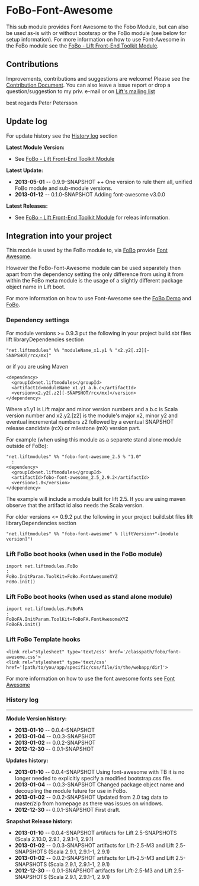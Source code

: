 FoBo-Font-Awesome
=================

This sub module provides Font Awesome to the Fobo Module, but can also be used as-is with or without bootsrap or the FoBo module (see below for setup information).
For more information on how to use Font-Awesome in the FoBo module see the [FoBo - Lift Front-End Toolkit Module](https://github.com/karma4u101/FoBo).

Contributions
------
Improvements, contributions and suggestions are welcome! Please see the [Contribution Document](https://github.com/karma4u101/FoBo/blob/master/CONTRIBUTING.md). You can also leave a issue report or drop a question/suggestion to my priv. e-mail or on [Lift's mailing list](http://groups.google.com/group/liftweb/) 

best regards 
Peter Petersson 

Update log
----------

For update history see the [History log](https://github.com/karma4u101/FoBo/tree/master/Font-Awesome#history-log) section

**Latest Module Version:**
- See [FoBo - Lift Front-End Toolkit Module](https://github.com/karma4u101/FoBo)  

**Latest Update:**
- **2013-05-01** -- 0.9.9-SNAPSHOT ++ One version to rule them all, unified FoBo module and sub-module versions.
- **2013-01-12** -- 0.1.0-SNAPSHOT Adding font-awesome v3.0.0

**Latest Releases:**
- See [FoBo - Lift Front-End Toolkit Module](https://github.com/karma4u101/FoBo) for releas information.


Integration into your project 
-------------------------------

This module is used by the FoBo module to, via [FoBo](https://github.com/karma4u101/FoBo/blob/master/README.md) provide [Font Awesome](http://fortawesome.github.com/Font-Awesome/). 

However the FoBo-Font-Awesome module can be used separately then apart from the dependency setting the only difference from using it from within the FoBo meta module is the usage of a slightly different package object name in Lift boot. 

For more information on how to use Font-Awesome see the [FoBo Demo](http://www.media4u101.se/fobo-lift-template-demo/libo) and [FoBo](https://github.com/karma4u101/FoBo/blob/master/README.md).  


### Dependency settings

For module versions >= 0.9.3 put the following in your project build.sbt files lift libraryDependencies section 

    "net.liftmodules" %% "moduleName_x1.y1 % "x2.y2[.z2][-SNAPSHOT/rcx/mx]"

or if you are using Maven

    <dependency>
      <groupId>net.liftmodules</groupId>
      <artifactId>moduleName_x1.y1_a.b.c</artifactId>
      <version>x2.y2[.z2][-SNAPSHOT/rcx/mx]</version>
    </dependency>

Where x1.y1 is Lift major and minor version numbers and a.b.c is Scala
version number and x2.y2.[z2] is the module's major x2, minor y2 and
eventual incremental numbers z2 followed by a eventual SNAPSHOT 
release candidate (rcX) or milestone (mX) version part.

For example (when using this module as a separete stand alone module outside of FoBo):

    "net.liftmodules" %% "fobo-font-awesome_2.5 % "1.0"
      :
    <dependency>
      <groupId>net.liftmodules</groupId>
      <artifactId>fobo-font-awesome_2.5_2.9.2</artifactId>
      <version>1.0</version>
    </dependency>

The example will include a module built for lift 2.5. If you are using maven observe that the artifact id also needs the Scala version.


For older versions <= 0.9.2 put the following in your project build.sbt files lift libraryDependencies section 

    "net.liftmodules" %% "fobo-font-awesome" % (liftVersion+"-[module version]") 

### Lift FoBo boot hooks (when used in the FoBo module)

    import net.liftmodules.FoBo 
    :
    FoBo.InitParam.ToolKit=FoBo.FontAwesomeXYZ 
    FoBo.init()

### Lift FoBo boot hooks (when used as stand alone module)

    import net.liftmodules.FoBoFA 
    :
    FoBoFA.InitParam.ToolKit=FoBoFA.FontAwesomeXYZ 
    FoBoFA.init()

### Lift FoBo Template hooks

    <link rel="stylesheet" type='text/css' href='/classpath/fobo/font-awesome.css'> 
    <link rel="stylesheet" type='text/css' href='[path/to/you/app/specific/css/file/in/the/webapp/dir]'>

For more information on how to use the font awesome fonts see [Font Awesome](http://fortawesome.github.com/Font-Awesome/)


### History log
----------------

**Module Version history:**
- **2013-01-10** -- 0.0.4-SNAPSHOT 
- **2013-01-04** -- 0.0.3-SNAPSHOT
- **2013-01-02** -- 0.0.2-SNAPSHOT
- **2012-12-30** -- 0.0.1-SNAPSHOT

**Updates history:**
- **2013-01-10** -- 0.0.4-SNAPSHOT Using font-awesome with TB it is no longer needed to explicitly specify a modified bootstrap.css file.
- **2013-01-04** -- 0.0.3-SNAPSHOT Changed package object name and decoupling the module future for use in FoBo.
- **2013-01-02** -- 0.0.2-SNAPSHOT Updated from 2.0 tag data to master/zip from homepage as there was issues on windows.
- **2012-12-30** -- 0.0.1-SNAPSHOT First draft.

**Snapshot Release history:**
- **2013-01-10** -- 0.0.4-SNAPSHOT artifacts for Lift 2.5-SNAPSHOTS (Scala 2.10.0, 2.9.1, 2.9.1-1, 2.9.1)
- **2013-01-02** -- 0.0.3-SNAPSHOT artifacts for Lift-2.5-M3 and Lift 2.5-SNAPSHOTS (Scala 2.9.1, 2.9.1-1, 2.9.1)
- **2013-01-02** -- 0.0.2-SNAPSHOT artifacts for Lift-2.5-M3 and Lift 2.5-SNAPSHOTS (Scala 2.9.1, 2.9.1-1, 2.9.1)
- **2012-12-30** -- 0.0.1-SNAPSHOT artifacts for Lift-2.5-M3 and Lift 2.5-SNAPSHOTS (Scala 2.9.1, 2.9.1-1, 2.9.1)


